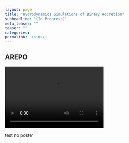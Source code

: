 ```yaml
---
layout: page
title: "Hydrodynamics Simulations of Binary Accretion"
subheadline: "(In Progress)"
meta_teaser: ""
teaser: ""
categories:
permalink: "/sims/"
---
```


## AREPO

<video src="movie_e05.mp4" width="320" height="200" controls preload></video>

test no poster


